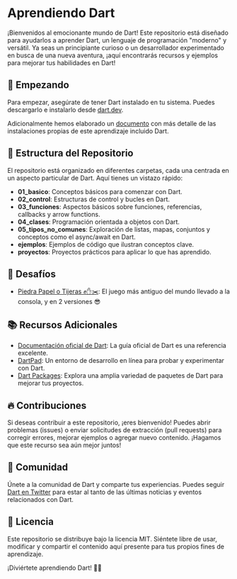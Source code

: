 # Aprendiendo Dart

¡Bienvenidos al emocionante mundo de Dart! Este repositorio está diseñado para ayudarlos a aprender Dart, un lenguaje de programación "moderno" y versátil. Ya seas un principiante curioso o un desarrollador experimentado en busca de una nueva aventura, ¡aquí encontrarás recursos y ejemplos para mejorar tus habilidades en Dart!

## 🚀 Empezando

Para empezar, asegúrate de tener Dart instalado en tu sistema. Puedes descargarlo e instalarlo desde [dart.dev](https://dart.dev/get-dart).

Adicionalmente hemos elaborado un [documento](https://rodpobleted.notion.site/Instalaciones-necesarias-818987bd4c454cd5bcc6b1bf39f6fbac?pvs=4) con más detalle de las instalaciones propias de este aprendizaje incluido Dart.

## 📂 Estructura del Repositorio

El repositorio está organizado en diferentes carpetas, cada una centrada en un aspecto particular de Dart. Aquí tienes un vistazo rápido:

- **01_basico**: Conceptos básicos para comenzar con Dart.
- **02_control**: Estructuras de control y bucles en Dart.
- **03_funciones**: Aspectos básicos sobre funciones, referencias, callbacks y arrow functions.
- **04_clases**: Programación orientada a objetos con Dart.
- **05_tipos_no_comunes**: Exploración de listas, mapas, conjuntos y conceptos como el async/await en Dart.
- **ejemplos**: Ejemplos de código que ilustran conceptos clave.
- **proyectos**: Proyectos prácticos para aplicar lo que has aprendido.

## 🚀 Desafíos
- [Piedra Papel o Tijeras ✊✋✂️](https://rodpobleted.notion.site/Piedra-Papel-Tijeras-117fe72128ca457196ab8223ff265aca?pvs=4): El juego más antiguo del mundo llevado a la consola, y en 2 versiones 😎

## 📚 Recursos Adicionales

- [Documentación oficial de Dart](https://dart.dev/guides): La guía oficial de Dart es una referencia excelente.
- [DartPad](https://dartpad.dev/): Un entorno de desarrollo en línea para probar y experimentar con Dart.
- [Dart Packages](https://pub.dev/): Explora una amplia variedad de paquetes de Dart para mejorar tus proyectos.

## 🔥 Contribuciones

Si deseas contribuir a este repositorio, ¡eres bienvenido! Puedes abrir problemas (issues) o enviar solicitudes de extracción (pull requests) para corregir errores, mejorar ejemplos o agregar nuevo contenido. ¡Hagamos que este recurso sea aún mejor juntos!

## 📣 Comunidad

Únete a la comunidad de Dart y comparte tus experiencias. Puedes seguir [Dart en Twitter](https://twitter.com/dart_lang) para estar al tanto de las últimas noticias y eventos relacionados con Dart.

## 📜 Licencia

Este repositorio se distribuye bajo la licencia MIT. Siéntete libre de usar, modificar y compartir el contenido aquí presente para tus propios fines de aprendizaje.

¡Diviértete aprendiendo Dart! 🚀✨
